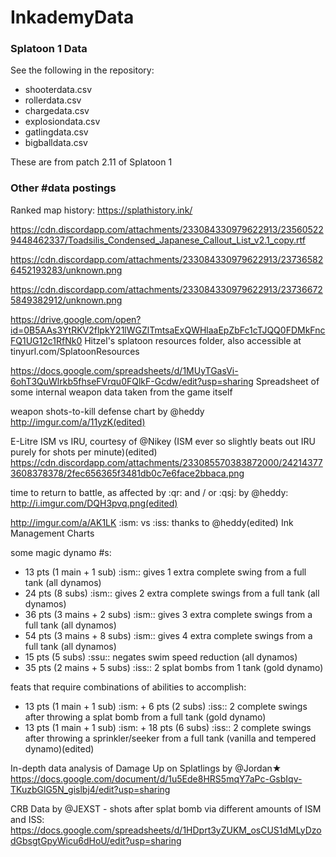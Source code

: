 # InkademyData

### Splatoon 1 Data

See the following in the repository:
* shooterdata.csv
* rollerdata.csv
* chargedata.csv
* explosiondata.csv
* gatlingdata.csv
* bigballdata.csv

These are from patch 2.11 of Splatoon 1

### Other #data postings

Ranked map history: https://splathistory.ink/

https://cdn.discordapp.com/attachments/233084330979622913/235605229448462337/Toadsilis_Condensed_Japanese_Callout_List_v2.1_copy.rtf

https://cdn.discordapp.com/attachments/233084330979622913/237365826452193283/unknown.png

https://cdn.discordapp.com/attachments/233084330979622913/237366725849382912/unknown.png

https://drive.google.com/open?id=0B5AAs3YtRKV2flpkY21lWGZlTmtsaExQWHlaaEpZbFc1cTJQQ0FDMkFncFQ1UG12c1RfNk0
Hitzel's splatoon resources folder, also accessible at tinyurl.com/SplatoonResources

https://docs.google.com/spreadsheets/d/1MUyTGasVi-6ohT3QuWlrkb5fhseFVrqu0FQlkF-Gcdw/edit?usp=sharing Spreadsheet of some internal weapon data taken from the game itself

weapon shots-to-kill defense chart by @heddy  http://imgur.com/a/11yzK(edited)

E-Litre ISM vs IRU, courtesy of @Nikey (ISM ever so slightly beats out IRU purely for shots per minute)(edited) https://cdn.discordapp.com/attachments/233085570383872000/242143773608378378/2fec656365f3481db0c7e6face2bbaca.png

time to return to battle, as affected by :qr: and / or :qsj: by @heddy: http://i.imgur.com/DQH3pvq.png(edited)

http://imgur.com/a/AK1LK :ism: vs :iss: thanks to @heddy(edited) Ink Management Charts

some magic dynamo #s:

* 13 pts (1 main + 1 sub) :ism:: gives 1 extra complete swing from a full tank (all dynamos)
* 24 pts (8 subs) :ism:: gives 2 extra complete swings from a full tank (all dynamos)
* 36 pts (3 mains + 2 subs) :ism:: gives 3 extra complete swings from a full tank (all dynamos)
* 54 pts (3 mains + 8 subs) :ism:: gives 4 extra complete swings from a full tank (all dynamos)
* 15 pts (5 subs) :ssu:: negates swim speed reduction (all dynamos)
* 35 pts (2 mains + 5 subs) :iss:: 2 splat bombs from 1 tank (gold dynamo)

feats that require combinations of abilities to accomplish:

* 13 pts (1 main + 1 sub) :ism: + 6 pts (2 subs) :iss:: 2 complete swings after throwing a splat bomb from a full tank (gold dynamo)
* 13 pts (1 main + 1 sub) :ism: + 18 pts (6 subs) :iss:: 2 complete swings after throwing a sprinkler/seeker from a full tank (vanilla and tempered dynamo)(edited)

In-depth data analysis of Damage Up on Splatlings by @Jordan★ https://docs.google.com/document/d/1u5Ede8HRS5mqY7aPc-GsbIqv-TKuzbGlG5N_gislbj4/edit?usp=sharing

CRB Data by @JEXST - shots after splat bomb via different amounts of ISM and ISS: https://docs.google.com/spreadsheets/d/1HDprt3yZUKM_osCUS1dMLyDzodGbsgtGpyWicu6dHoU/edit?usp=sharing




